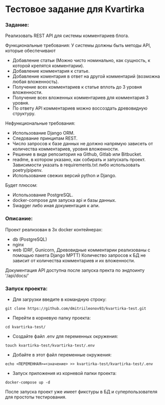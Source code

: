# Тестовое задание для Kvartirka

### Задание:
Реализовать REST API для системы комментариев блога.

Функциональные требования: 
У системы должны быть методы API, которые обеспечивают 
- Добавление статьи (Можно чисто номинально, как сущность, к которой крепятся комментарии). 
- Добавление комментария к статье. 
- Добавление коментария в ответ на другой комментарий (возможна любая вложенность). 
- Получение всех комментариев к статье вплоть до 3 уровня вложенности. 
- Получение всех вложенных комментариев для комментария 3 уровня. 
- По ответу API комментариев можно воссоздать древовидную структуру.

Нефункциональные требования: 
- Использование Django ORM. 
- Следование принципам REST. 
- Число запросов к базе данных не должно напрямую зависеть от количества комментариев, уровня вложенности. 
- Решение в виде репозитория на Github, Gitlab или Bitbucket. 
- readme, в котором указано, как собирать и запускать проект. Зависимости указать в requirements.txt либо использовать poetry/pipenv. 
- Использование свежих версий python и Django.

Будет плюсом: 
- Использование PostgreSQL. 
- docker-compose для запуска api и базы данных. 
- Swagger либо иная документация к апи.

### Описание:
Проект реализован в 3х docker контейнерах:
- db (PostgreSQL)
- nginx
- web (DRF, Gunicorn, Древовидные комментарии реализованы с помощью пакета Django MPTT)
    Количество запросов к БД не зависит от количества комментариев и их вложенности.

Документация API доступна после запуска пректа по эндпоинту '/api/docs/'

### Запуск проекта:
- Для загрузки введите в командную строку:
```
git clone https://github.com/dmitriileonov93/kvartirka-test.git
```
- Перейти в корневую папку проекта:
```
cd kvartirka-test/
```
- Создайте файл .env для переменных окружения:
```
touch kvartirka-test/kvartirka-test/.env
```
- Добайте в этот файл переменные окружения:
```
echo <ПЕРЕМЕННАЯ>=<значение> >> kvartirka-test/kvartirka-test/.env
```
- Запуск приложения из корневой папки проекта:
```
docker-compose up -d
```
После запуска проект уже имеет фикстуры в БД и суперпользователя для простоты тестирования.



